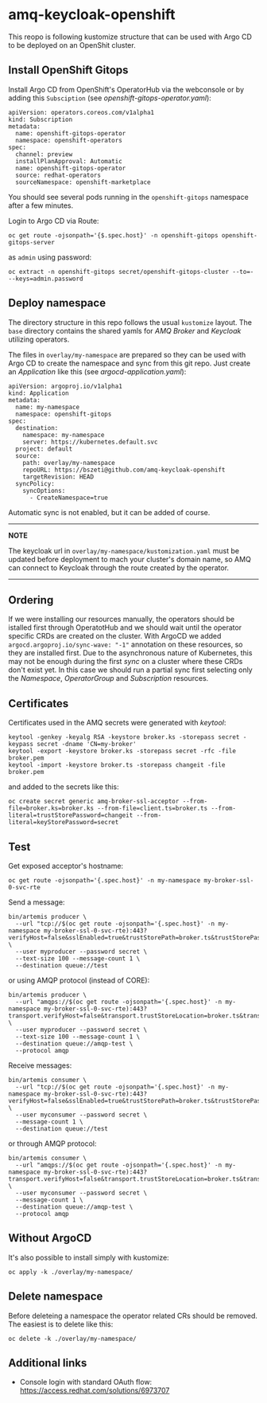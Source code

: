 # amq-keycloak-openshift

This reopo is following kustomize structure that can be used with Argo CD to be deployed on an OpenShit cluster.

## Install OpenShift Gitops

Install Argo CD from OpenShift's OperatorHub via the webconsole or by adding this `Subsciption` (see _openshift-gitops-operator.yaml_):

```
apiVersion: operators.coreos.com/v1alpha1
kind: Subscription
metadata:
  name: openshift-gitops-operator
  namespace: openshift-operators
spec:
  channel: preview
  installPlanApproval: Automatic
  name: openshift-gitops-operator
  source: redhat-operators
  sourceNamespace: openshift-marketplace
```

You should see several pods running in the `openshift-gitops` namespace after a few minutes.

Login to Argo CD via Route:

```
oc get route -ojsonpath='{$.spec.host}' -n openshift-gitops openshift-gitops-server
```

as `admin` using password:

```
oc extract -n openshift-gitops secret/openshift-gitops-cluster --to=- --keys=admin.password
```

## Deploy namespace

The directory structure in this repo follows the usual `kustomize` layout. The `base` directory contains the shared yamls for _AMQ Broker_ and _Keycloak_ utilizing operators. 

The files in `overlay/my-namespace` are prepared so they can be used with Argo CD to create the namespace and sync from this git repo. Just create an _Application_ like this (see _argocd-application.yaml_):

```
apiVersion: argoproj.io/v1alpha1
kind: Application
metadata:
  name: my-namespace
  namespace: openshift-gitops
spec:
  destination:
    namespace: my-namespace
    server: https://kubernetes.default.svc
  project: default
  source:
    path: overlay/my-namespace
    repoURL: https://bszeti@github.com/amq-keycloak-openshift
    targetRevision: HEAD
  syncPolicy:
    syncOptions:
      - CreateNamespace=true
```

Automatic sync is not enabled, but it can be added of course.

---
**NOTE**

The keycloak url in `overlay/my-namespace/kustomization.yaml` must be updated before deployment to mach your cluster's domain name, so AMQ can connect to Keycloak through the route created by the operator.

---

## Ordering

If we were installing our resources manually, the operators should be istalled first through OperatotHub and we should wait until the operator specific CRDs are created on the cluster. With ArgoCD we added `argocd.argoproj.io/sync-wave: "-1"` annotation on these resources, so they are installed first. Due to the asynchronous nature of Kubernetes, this may not be enough during the first _sync_ on a cluster where these CRDs don't exist yet. In this case we should run a partial sync first selecting only the _Namespace_, _OperatorGroup_ and _Subscription_ resources.

## Certificates

Certificates used in the AMQ secrets were generated with _keytool_:

```
keytool -genkey -keyalg RSA -keystore broker.ks -storepass secret -keypass secret -dname 'CN=my-broker'
keytool -export -keystore broker.ks -storepass secret -rfc -file broker.pem
keytool -import -keystore broker.ts -storepass changeit -file broker.pem
```

and added to the secrets like this:

```
oc create secret generic amq-broker-ssl-acceptor --from-file=broker.ks=broker.ks --from-file=client.ts=broker.ts --from-literal=trustStorePassword=changeit --from-literal=keyStorePassword=secret
```

## Test

Get exposed acceptor's hostname:

 `oc get route -ojsonpath='{.spec.host}' -n my-namespace my-broker-ssl-0-svc-rte`

Send a message:

```
bin/artemis producer \
  --url "tcp://$(oc get route -ojsonpath='{.spec.host}' -n my-namespace my-broker-ssl-0-svc-rte):443?verifyHost=false&sslEnabled=true&trustStorePath=broker.ts&trustStorePassword=changeit" \
  --user myproducer --password secret \
  --text-size 100 --message-count 1 \
  --destination queue://test
```

or using AMQP protocol (instead of CORE):

```
bin/artemis producer \
  --url "amqps://$(oc get route -ojsonpath='{.spec.host}' -n my-namespace my-broker-ssl-0-svc-rte):443?transport.verifyHost=false&transport.trustStoreLocation=broker.ts&transport.trustStorePassword=changeit" \
  --user myproducer --password secret \
  --text-size 100 --message-count 1 \
  --destination queue://amqp-test \
  --protocol amqp
```

Receive messages:

```
bin/artemis consumer \
  --url "tcp://$(oc get route -ojsonpath='{.spec.host}' -n my-namespace my-broker-ssl-0-svc-rte):443?verifyHost=false&sslEnabled=true&trustStorePath=broker.ts&trustStorePassword=changeit" \
  --user myconsumer --password secret \
  --message-count 1 \
  --destination queue://test
```

or through AMQP protocol:

```
bin/artemis consumer \
  --url "amqps://$(oc get route -ojsonpath='{.spec.host}' -n my-namespace my-broker-ssl-0-svc-rte):443?transport.verifyHost=false&transport.trustStoreLocation=broker.ts&transport.trustStorePassword=changeit" \
  --user myconsumer --password secret \
  --message-count 1 \
  --destination queue://amqp-test \
  --protocol amqp
```

## Without ArgoCD

It's also possible to install simply with kustomize:

```
oc apply -k ./overlay/my-namespace/
```

## Delete namespace

Before deleteing a namespace the operator related CRs should be removed. The easiest is to delete like this:

```
oc delete -k ./overlay/my-namespace/
```

## Additional links

* Console login with standard OAuth flow: https://access.redhat.com/solutions/6973707 
